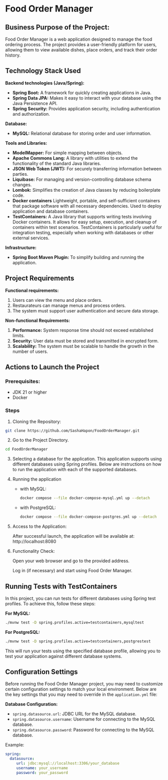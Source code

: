 # Food Order Manager

## Business Purpose of the Project:

Food Order Manager is a web application designed to manage the food ordering process. The project provides a user-friendly platform for users, allowing them to view available dishes, place orders, and track their order history.

## Technology Stack Used

**Backend technologies (Java/Spring):**
- **Spring Boot:** A framework for quickly creating applications in Java.
- **Spring Data JPA:** Makes it easy to interact with your database using the Java Persistence API.
- **Spring Security:** Provides application security, including authentication and authorization.

**Database:**
- **MySQL:** Relational database for storing order and user information.

**Tools and Libraries:**
- **ModelMapper:** For simple mapping between objects.
- **Apache Commons Lang:** A library with utilities to extend the functionality of the standard Java libraries.
- **JSON Web Token (JWT):** For securely transferring information between parties.
- **Liquibase:** For managing and version-controlling database schema changes.
- **Lombok:** Simplifies the creation of Java classes by reducing boilerplate code.
- **Docker containers** Lightweight, portable, and self-sufficient containers that package software with all necessary dependencies. Used to deploy application and database containers.
- **TestContainers:** A Java library that supports writing tests involving Docker containers. It allows for easy setup, execution, and cleanup of containers within test scenarios. TestContainers is particularly useful for integration testing, especially when working with databases or other external services.

**Infrastructure:**
- **Spring Boot Maven Plugin:** To simplify building and running the application.

## Project Requirements

**Functional requirements:**
1. Users can view the menu and place orders.
2. Restaurateurs can manage menus and process orders.
3. The system must support user authentication and secure data storage.

**Non-functional Requirements:**
1. **Performance:** System response time should not exceed established limits.
2. **Security:** User data must be stored and transmitted in encrypted form.
3. **Scalability:** The system must be scalable to handle the growth in the number of users.

## Actions to Launch the Project

### Prerequisites:
- JDK 21 or higher
- Docker

### Steps

1. Cloning the Repository:

```bash
git clone https://github.com/SashaHapon/FoodOrderManager.git
````

2. Go to the Project Directory.

```bash
cd FoodOrderManager
```

3. Selecting a database for the application. This application supports using different databases using Spring profiles. Below are instructions on how to run the application with each of the supported databases.
4. Running the application

   - with MySQL:

        ```bash
        docker compose --file docker-compose-mysql.yml up --detach
        ```

   - with PostgreSQL:

      ```bash
      docker compose --file docker-compose-postgres.yml up --detach
      ```
5. Access to the Application:
   
   After successful launch, the application will be available at: http://localhost:8080

6. Functionality Check:
   
   Open your web browser and go to the provided address.

   Log in (if necessary) and start using Food Order Manager.

## Running Tests with TestContainers
In this project, you can run tests for different databases using Spring test profiles.
To achieve this, follow these steps:

**For MySQL:**
```bash
./mvnw test -D spring.profiles.active=testcontainers,mysqltest
```
**For PostgreSQL:**

```bash
./mvnw test -D spring.profiles.active=testcontainers,postgrestest
```
This will run your tests using the specified database profile, allowing you to test your application against different database systems.



## Configuration Settings

Before running the Food Order Manager project, you may need to customize certain configuration settings to match your local environment. Below are the key settings that you may need to override in the `application.yml` file:

**Database Configuration:**
   - `spring.datasource.url`: JDBC URL for the MySQL database.
   - `spring.datasource.username`: Username for connecting to the MySQL database.
   - `spring.datasource.password`: Password for connecting to the MySQL database.

Example:
```yaml
spring:
  datasource:
     url: jdbc:mysql://localhost:3306/your_database
     username: your_username
     password: your_password
```